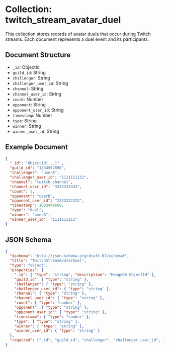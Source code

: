 # Collection: twitch_stream_avatar_duel

This collection stores records of avatar duels that occur during Twitch streams. Each document represents a duel event and its participants.

## Document Structure
- `_id`: ObjectId
- `guild_id`: String
- `challenger`: String
- `challenger_user_id`: String
- `channel`: String
- `channel_user_id`: String
- `count`: Number
- `opponent`: String
- `opponent_user_id`: String
- `timestamp`: Number
- `type`: String
- `winner`: String
- `winner_user_id`: String

## Example Document
```json
{
  "_id": "ObjectId(...)" ,
  "guild_id": "1234567890",
  "challenger": "userA",
  "challenger_user_id": "1111111111",
  "channel": "twitch_channel",
  "channel_user_id": "3333333333",
  "count": 1,
  "opponent": "userB",
  "opponent_user_id": "2222222222",
  "timestamp": 1693449600,
  "type": "duel",
  "winner": "userA",
  "winner_user_id": "1111111111"
}
```


## JSON Schema

```json
{
  "$schema": "http://json-schema.org/draft-07/schema#",
  "title": "TwitchStreamAvatarDuel",
  "type": "object",
  "properties": {
    "_id": { "type": "string", "description": "MongoDB ObjectId" },
    "guild_id": { "type": "string" },
    "challenger": { "type": "string" },
    "challenger_user_id": { "type": "string" },
    "channel": { "type": "string" },
    "channel_user_id": { "type": "string" },
    "count": { "type": "number" },
    "opponent": { "type": "string" },
    "opponent_user_id": { "type": "string" },
    "timestamp": { "type": "number" },
    "type": { "type": "string" },
    "winner": { "type": "string" },
    "winner_user_id": { "type": "string" }
  },
  "required": ["_id", "guild_id", "challenger", "challenger_user_id", "channel", "channel_user_id", "count", "opponent", "opponent_user_id", "timestamp", "type", "winner", "winner_user_id"]
}
```
